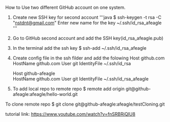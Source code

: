 How to Use two different GitHub account on one system.

1. Create new SSH key for second account
'''java
	$ ssh-keygen -t rsa -C "nstdnt@gmail.com"
	Enter new name for the key
	~/.ssh/id_rsa_afeagle
'''
	
2. Go to GitHub second account and add the SSH key(id_rsa_afeagle.pub)

3. In the terminal add the ssh key
	$ ssh-add ~/.ssh/id_rsa_afeagle
	
4. Create config file in the ssh filder and add the folowing
	Host github.com
   		HostName github.com
   		User git
   		IdentityFile ~/.ssh/id_rsa
   
	Host github-afeagle    
   		HostName github.com
   		User git
   		IdentityFile ~/.ssh/id_rsa_afeagle
   		
5. To add local repo to remote repo
	$ remote add origin git@github-afeagle:afeagle/hello-world.git
	
To clone remote repo
	$ git clone git@github-afeagle:afeagle/testCloning.git
	
	
tutorial link:
https://www.youtube.com/watch?v=fnSRBRiQIU8
